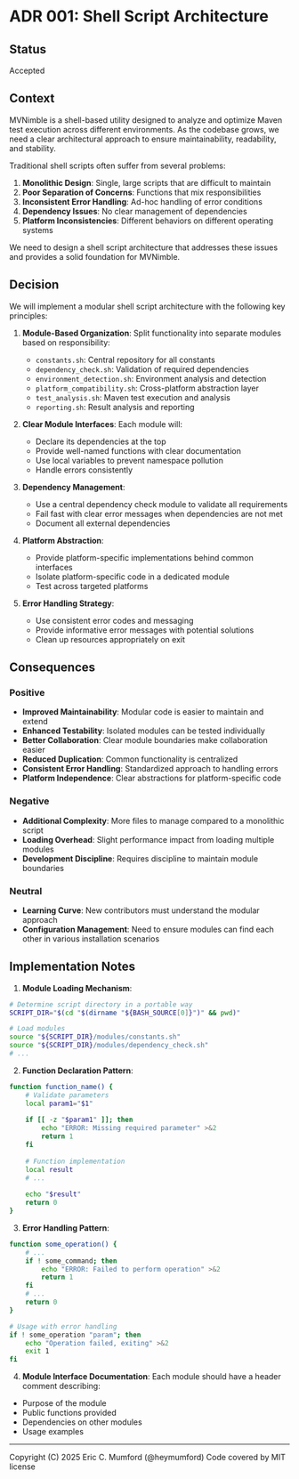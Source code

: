 # ADR 001: Shell Script Architecture

## Status

Accepted

## Context

MVNimble is a shell-based utility designed to analyze and optimize Maven test execution across different environments. As the codebase grows, we need a clear architectural approach to ensure maintainability, readability, and stability.

Traditional shell scripts often suffer from several problems:

1. **Monolithic Design**: Single, large scripts that are difficult to maintain
2. **Poor Separation of Concerns**: Functions that mix responsibilities
3. **Inconsistent Error Handling**: Ad-hoc handling of error conditions
4. **Dependency Issues**: No clear management of dependencies
5. **Platform Inconsistencies**: Different behaviors on different operating systems

We need to design a shell script architecture that addresses these issues and provides a solid foundation for MVNimble.

## Decision

We will implement a modular shell script architecture with the following key principles:

1. **Module-Based Organization**: Split functionality into separate modules based on responsibility:
   - `constants.sh`: Central repository for all constants
   - `dependency_check.sh`: Validation of required dependencies
   - `environment_detection.sh`: Environment analysis and detection
   - `platform_compatibility.sh`: Cross-platform abstraction layer
   - `test_analysis.sh`: Maven test execution and analysis
   - `reporting.sh`: Result analysis and reporting

2. **Clear Module Interfaces**: Each module will:
   - Declare its dependencies at the top
   - Provide well-named functions with clear documentation
   - Use local variables to prevent namespace pollution
   - Handle errors consistently

3. **Dependency Management**:
   - Use a central dependency check module to validate all requirements
   - Fail fast with clear error messages when dependencies are not met
   - Document all external dependencies

4. **Platform Abstraction**:
   - Provide platform-specific implementations behind common interfaces
   - Isolate platform-specific code in a dedicated module
   - Test across targeted platforms

5. **Error Handling Strategy**:
   - Use consistent error codes and messaging
   - Provide informative error messages with potential solutions
   - Clean up resources appropriately on exit

## Consequences

### Positive

- **Improved Maintainability**: Modular code is easier to maintain and extend
- **Enhanced Testability**: Isolated modules can be tested individually
- **Better Collaboration**: Clear module boundaries make collaboration easier
- **Reduced Duplication**: Common functionality is centralized
- **Consistent Error Handling**: Standardized approach to handling errors
- **Platform Independence**: Clear abstractions for platform-specific code

### Negative

- **Additional Complexity**: More files to manage compared to a monolithic script
- **Loading Overhead**: Slight performance impact from loading multiple modules
- **Development Discipline**: Requires discipline to maintain module boundaries

### Neutral

- **Learning Curve**: New contributors must understand the modular approach
- **Configuration Management**: Need to ensure modules can find each other in various installation scenarios

## Implementation Notes

1. **Module Loading Mechanism**:
```bash
# Determine script directory in a portable way
SCRIPT_DIR="$(cd "$(dirname "${BASH_SOURCE[0]}")" && pwd)"

# Load modules
source "${SCRIPT_DIR}/modules/constants.sh"
source "${SCRIPT_DIR}/modules/dependency_check.sh"
# ...
```

2. **Function Declaration Pattern**:
```bash
function function_name() {
    # Validate parameters
    local param1="$1"
    
    if [[ -z "$param1" ]]; then
        echo "ERROR: Missing required parameter" >&2
        return 1
    fi
    
    # Function implementation
    local result
    # ...
    
    echo "$result"
    return 0
}
```

3. **Error Handling Pattern**:
```bash
function some_operation() {
    # ...
    if ! some_command; then
        echo "ERROR: Failed to perform operation" >&2
        return 1
    fi
    # ...
    return 0
}

# Usage with error handling
if ! some_operation "param"; then
    echo "Operation failed, exiting" >&2
    exit 1
fi
```

4. **Module Interface Documentation**:
Each module should have a header comment describing:
- Purpose of the module
- Public functions provided
- Dependencies on other modules
- Usage examples

---
Copyright (C) 2025 Eric C. Mumford (@heymumford) Code covered by MIT license

